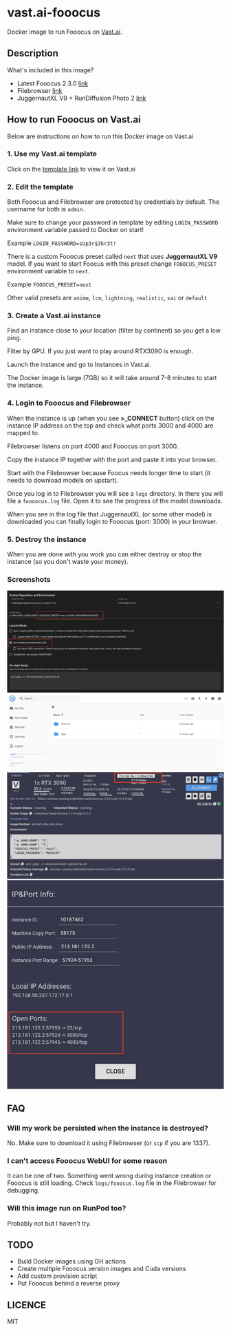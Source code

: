 # vast.ai-fooocus

Docker image to run Fooocus on [Vast.ai](https://cloud.vast.ai/?ref_id=118093).

## Description

What's included in this image?

- Latest Fooocus 2.3.0 [link](https://github.com/lllyasviel/Fooocus)
- Filebrowser [link](https://filebrowser.org/)
- JuggernautXL V9 + RunDiffusion Photo 2 [link](https://civitai.com/models/133005/juggernaut-xl)

## How to run Fooocus on Vast.ai

Below are instructions on how to run this Docker image on Vast.ai

### 1. Use my Vast.ai template

Click on the [template link](https://cloud.vast.ai/?ref_id=118093&creator_id=118093&name=vastai-fooocus) to view it on Vast.ai

### 2. Edit the template

Both Fooocus and Filebrowser are protected by credentials by default. The username for both is `admin`.

Make sure to change your password in template by editing `LOGIN_PASSWORD` environment variable passed to Docker on start!

Example `LOGIN_PASSWORD=sUp3r$3kr3t!`

There is a custom Fooocus preset called `next` that uses **JuggernautXL V9** model. If you want to start Foocus with this preset change `FOOOCUS_PRESET` environment variable to `next`.

Example `FOOOCUS_PRESET=next`

Other valid presets are `anime`, `lcm`, `lightning`, `realistic`, `sai` or `default`

### 3. Create a Vast.ai instance

Find an instance close to your location (filter by continent) so you get a low ping.

Filter by GPU. If you just want to play around RTX3090 is enough.

Launch the instance and go to Instances in Vast.ai.

The Docker image is large (7GB) so it will take around 7-8 minutes to start the instance.

### 4. Login to Fooocus and Filebrowser

When the instance is up (when you see **\>\_CONNECT** button) click on the instance IP address on the top and check what ports 3000 and 4000 are mapped to.

Filebrowser listens on port 4000 and Fooocus on port 3000.

Copy the instance IP together with the port and paste it into your browser.

Start with the Filebrowser because Foocus needs longer time to start (it needs to download models on upstart).

Once you log in to Filebrowser you will see a `logs` directory. In there you will file a `foooocus.log` file. Open it to see the progress of the model downloads.

When you see in the log file that JuggernautXL (or some other model) is downloaded you can finally login to Fooocus (port: 3000) in your browser.

### 5. Destroy the instance

When you are done with you work you can either destroy or stop the instance (so you don't waste your money).

### Screenshots

![Vast.ai template view](screenshots/vastai-fooocus-template.jpg?raw=true "Vast.ai template view")
![Filebrowser](screenshots/vastai-fooocus-filebrowser.jpg?raw=true "Filebrowser running on the instance")
![Vast.ai instance view](screenshots/vastai-fooocus-instance.jpg?raw=true "Vast.ai instance view")
![Vast.ai instance ports](screenshots/vastai-fooocus-ports.jpg?raw=true "Vast.ai instance ports")

## FAQ

### Will my work be persisted when the instance is destroyed?

No. Make sure to download it using Filebrowser (or `scp` if you are 1337).

### I can't access Fooocus WebUI for some reason

It can be one of two. Something went wrong during instance creation or Fooocus is still loading. Check `logs/fooocus.log` file in the Filebrowser for debugging.

### Will this image run on RunPod too?

Probably not but I haven't try.

## TODO

- Build Docker images using GH actions
- Create multiple Fooocus version images and Cuda versions
- Add custom provision script
- Put Fooocus behind a reverse proxy

## LICENCE

MIT
